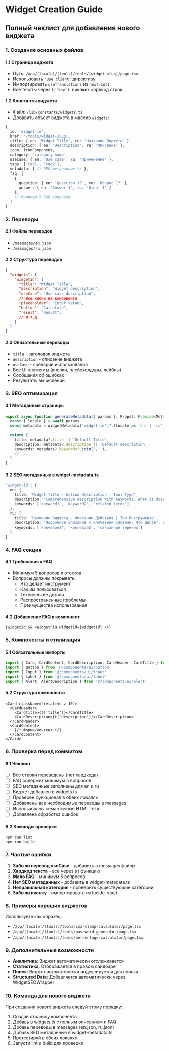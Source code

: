 # Widget Creation Guide

## Полный чеклист для добавления нового виджета

### 1. Создание основных файлов

#### 1.1 Страница виджета
- Путь: `/app/[locale]/(tools)/tools/[widget-slug]/page.tsx`
- Использовать `'use client'` директиву
- Импортировать `useTranslations` из `next-intl`
- Все тексты через `t('key')`, никаких хардкод строк

#### 1.2 Константы виджета
- Файл: `/lib/constants/widgets.ts`
- Добавить объект виджета в массив `widgets`:
```typescript
{
  id: 'widget-id',
  href: '/tools/widget-slug',
  title: { en: 'Widget Title', ru: 'Название Виджета' },
  description: { en: 'Description', ru: 'Описание' },
  icon: IconComponent,
  category: 'category-name',
  useCase: { en: 'Use case', ru: 'Применение' },
  tags: ['tag1', 'tag2'],
  metadata: { /* SEO метаданные */ },
  faq: [
    {
      question: { en: 'Question 1?', ru: 'Вопрос 1?' },
      answer: { en: 'Answer 1', ru: 'Ответ 1' }
    },
    // Минимум 5 FAQ вопросов
  ]
}
```

### 2. Переводы

#### 2.1 Файлы переводов
- `/messages/en.json`
- `/messages/ru.json`

#### 2.2 Структура переводов
```json
{
  "widgets": {
    "widgetId": {
      "title": "Widget Title",
      "description": "Widget description",
      "useCase": "Use case description",
      // Все ключи из компонента
      "placeholder": "Enter value",
      "button": "Calculate",
      "result": "Result",
      // и т.д.
    }
  }
}
```

#### 2.3 Обязательные переводы
- `title` - заголовок виджета
- `description` - описание виджета
- `useCase` - сценарий использования
- Все UI элементы (кнопки, плейсхолдеры, лейблы)
- Сообщения об ошибках
- Результаты вычислений

### 3. SEO оптимизация

#### 3.1 Метаданные страницы
```typescript
export async function generateMetadata({ params }: Props): Promise<Metadata> {
  const { locale } = await params
  const metadata = widgetMetadata['widget-id']?.[locale as 'en' | 'ru']
  
  return {
    title: metadata?.title || 'Default Title',
    description: metadata?.description || 'Default description',
    keywords: metadata?.keywords?.join(', '),
    // ...
  }
}
```

#### 3.2 SEO метаданные в widget-metadata.ts
```typescript
'widget-id': {
  en: {
    title: 'Widget Title - Action Description | Tool Type',
    description: 'Comprehensive description with keywords. What it does, how it helps.',
    keywords: ['keyword1', 'keyword2', 'related terms']
  },
  ru: {
    title: 'Название Виджета - Описание Действия | Тип Инструмента',
    description: 'Подробное описание с ключевыми словами. Что делает, как помогает.',
    keywords: ['ключевое1', 'ключевое2', 'связанные термины']
  }
}
```

### 4. FAQ секция

#### 4.1 Требования к FAQ
- Минимум 5 вопросов и ответов
- Вопросы должны покрывать:
  - Что делает инструмент
  - Как им пользоваться
  - Технические детали
  - Распространенные проблемы
  - Преимущества использования

#### 4.2 Добавление FAQ в компонент
```tsx
{widgetId && <WidgetFAQ widgetId={widgetId} />}
```

### 5. Компоненты и стилизация

#### 5.1 Обязательные импорты
```typescript
import { Card, CardContent, CardDescription, CardHeader, CardTitle } from '@/components/ui/card'
import { Button } from '@/components/ui/button'
import { Input } from '@/components/ui/input'
import { Label } from '@/components/ui/label'
import { Alert, AlertDescription } from '@/components/ui/alert'
```

#### 5.2 Структура компонента
```tsx
<Card className="relative z-10">
  <CardHeader>
    <CardTitle>{t('title')}</CardTitle>
    <CardDescription>{t('description')}</CardDescription>
  </CardHeader>
  <CardContent>
    {/* Форма/контент */}
  </CardContent>
</Card>
```

### 6. Проверка перед коммитом

#### 6.1 Чеклист
- [ ] Все строки переведены (нет хардкода)
- [ ] FAQ содержит минимум 5 вопросов
- [ ] SEO метаданные заполнены для en и ru
- [ ] Виджет добавлен в widgets.ts
- [ ] Проверен функционал в обеих локалях
- [ ] Добавлены все необходимые переводы в messages
- [ ] Использованы семантичные HTML теги
- [ ] Добавлена обработка ошибок

#### 6.2 Команды проверки
```bash
npm run lint
npm run build
```

### 7. Частые ошибки

1. **Забыли перевод useCase** - добавить в messages файлы
2. **Хардкод текста** - всё через t() функцию
3. **Мало FAQ** - минимум 5 вопросов
4. **Нет SEO метаданных** - добавить в widget-metadata.ts
5. **Неправильная категория** - проверить существующие категории
6. **Забыли иконку** - импортировать из lucide-react

### 8. Примеры хороших виджетов

Используйте как образец:
- `/app/[locale]/(tools)/tools/css-clamp-calculator/page.tsx`
- `/app/[locale]/(tools)/tools/password-generator/page.tsx`
- `/app/[locale]/(tools)/tools/percentage-calculator/page.tsx`

### 9. Дополнительные возможности

- **Аналитика**: Виджет автоматически отслеживается
- **Статистика**: Отображается в правом сайдбаре
- **Поиск**: Виджет автоматически индексируется для поиска
- **Structured Data**: Добавляется автоматически через WidgetSEOWrapper

### 10. Команда для нового виджета

При создании нового виджета следуй этому порядку:
1. Создай страницу компонента
2. Добавь в widgets.ts с полным описанием и FAQ
3. Добавь переводы в messages (en.json, ru.json)
4. Добавь SEO метаданные в widget-metadata.ts
5. Протестируй в обеих локалях
6. Запусти lint и build для проверки